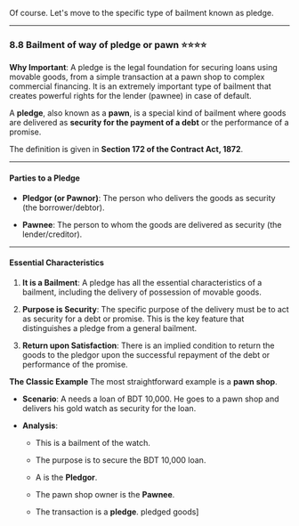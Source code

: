 Of course. Let's move to the specific type of bailment known as pledge.

---

### **8.8 Bailment of way of pledge or pawn** ⭐⭐⭐⭐

**Why Important**: A pledge is the legal foundation for securing loans using movable goods, from a simple transaction at a pawn shop to complex commercial financing. It is an extremely important type of bailment that creates powerful rights for the lender (pawnee) in case of default.

A **pledge**, also known as a **pawn**, is a special kind of bailment where goods are delivered as **security for the payment of a debt** or the performance of a promise.

The definition is given in **Section 172 of the Contract Act, 1872**.

---

#### **Parties to a Pledge**

- **Pledgor (or Pawnor)**: The person who delivers the goods as security (the borrower/debtor).
    
- **Pawnee**: The person to whom the goods are delivered as security (the lender/creditor).
    

---

#### **Essential Characteristics**

1. **It is a Bailment**: A pledge has all the essential characteristics of a bailment, including the delivery of possession of movable goods.
    
2. **Purpose is Security**: The specific purpose of the delivery must be to act as security for a debt or promise. This is the key feature that distinguishes a pledge from a general bailment.
    
3. **Return upon Satisfaction**: There is an implied condition to return the goods to the pledgor upon the successful repayment of the debt or performance of the promise.
    

**The Classic Example** The most straightforward example is a **pawn shop**.

- **Scenario**: A needs a loan of BDT 10,000. He goes to a pawn shop and delivers his gold watch as security for the loan.
    
- **Analysis**:
    
    - This is a bailment of the watch.
        
    - The purpose is to secure the BDT 10,000 loan.
        
    - A is the **Pledgor**.
        
    - The pawn shop owner is the **Pawnee**.
        
    - The transaction is a **pledge**. pledged goods]